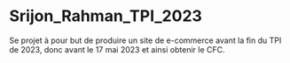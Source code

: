 # Srijon_Rahman_TPI_2023
Se projet à pour but de produire un site de e-commerce avant la fin du TPI de 2023, donc avant le 17 mai 2023 et ainsi obtenir le CFC.
